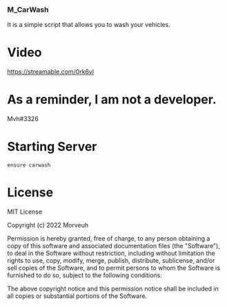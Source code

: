 ### M_CarWash
It is a simple script that allows you to wash your vehicles.

# Video
https://streamable.com/0rk6vl

# As a reminder, I am not a developer.
Mvh#3326

# Starting Server
```
ensure carwash
```
# License
MIT License

Copyright (c) 2022 Morveuh

Permission is hereby granted, free of charge, to any person obtaining a copy
of this software and associated documentation files (the "Software"), to deal
in the Software without restriction, including without limitation the rights
to use, copy, modify, merge, publish, distribute, sublicense, and/or sell
copies of the Software, and to permit persons to whom the Software is
furnished to do so, subject to the following conditions:

The above copyright notice and this permission notice shall be included in all
copies or substantial portions of the Software.
